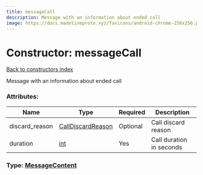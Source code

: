```yaml
---
title: messageCall
description: Message with an information about ended call
image: https://docs.madelineproto.xyz/favicons/android-chrome-256x256.png
---
```

# Constructor: messageCall  
[Back to constructors index](index.md)



Message with an information about ended call

### Attributes:

| Name     |    Type       | Required | Description |
|----------|---------------|----------|-------------|
|discard\_reason|[CallDiscardReason](../types/CallDiscardReason.md) | Optional|Call discard reason|
|duration|[int](../types/int.md) | Yes|Call duration in seconds|



### Type: [MessageContent](../types/MessageContent.md)


